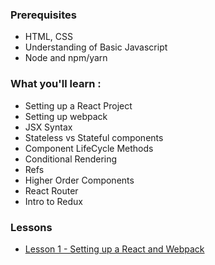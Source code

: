 ### Prerequisites
* HTML, CSS
* Understanding of Basic Javascript
* Node and npm/yarn

### What you'll learn :
* Setting up a React Project
* Setting up webpack
* JSX Syntax
* Stateless vs Stateful components
* Component LifeCycle Methods
* Conditional Rendering
* Refs
* Higher Order Components
* React Router
* Intro to Redux

### Lessons
* [Lesson 1 - Setting up a React and Webpack](lesson_1/README.md)
